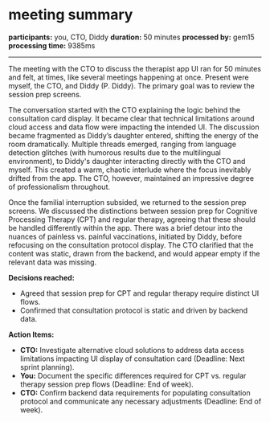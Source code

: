 # meeting summary

**participants:** you, CTO, Diddy
**duration:** 50 minutes
**processed by:** gem15
**processing time:** 9385ms

---

The meeting with the CTO to discuss the therapist app UI ran for 50 minutes and felt, at times, like several meetings happening at once.  Present were myself, the CTO, and Diddy (P. Diddy). The primary goal was to review the session prep screens.

The conversation started with the CTO explaining the logic behind the consultation card display.  It became clear that technical limitations around cloud access and data flow were impacting the intended UI.  The discussion became fragmented as Diddy’s daughter entered, shifting the energy of the room dramatically.  Multiple threads emerged, ranging from language detection glitches (with humorous results due to the multilingual environment), to Diddy's daughter interacting directly with the CTO and myself.  This created a warm, chaotic interlude where the focus inevitably drifted from the app.  The CTO, however, maintained an impressive degree of professionalism throughout.

Once the familial interruption subsided, we returned to the session prep screens.  We discussed the distinctions between session prep for Cognitive Processing Therapy (CPT) and regular therapy, agreeing that these should be handled differently within the app.  There was a brief detour into the nuances of painless vs. painful vaccinations, initiated by Diddy, before refocusing on the consultation protocol display.  The CTO clarified that the content was static, drawn from the backend, and would appear empty if the relevant data was missing.

**Decisions reached:**

* Agreed that session prep for CPT and regular therapy require distinct UI flows.
* Confirmed that consultation protocol is static and driven by backend data.

**Action Items:**

* **CTO:** Investigate alternative cloud solutions to address data access limitations impacting UI display of consultation card (Deadline: Next sprint planning).
* **You:**  Document the specific differences required for CPT vs. regular therapy session prep flows (Deadline: End of week).
* **CTO:** Confirm backend data requirements for populating consultation protocol and communicate any necessary adjustments (Deadline: End of week).
